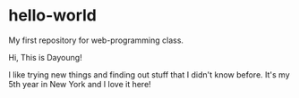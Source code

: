 # hello-world
My first repository for web-programming class.

Hi,
This is Dayoung!

I like trying new things and finding out stuff that I didn't know before.
It's my 5th year in New York and I love it here!
